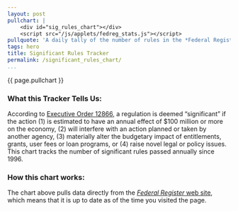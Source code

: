 ```yaml
---
layout: post
pullchart: |
    <div id="sig_rules_chart"></div>
    <script src="/js/applets/fedreg_stats.js"></script>
pullquote: 'A daily tally of the number of rules in the *Federal Register*'
tags: hero
title: Significant Rules Tracker
permalink: /significant_rules_chart/
...
```


{{ page.pullchart }}

### What this Tracker Tells Us:
According to [Executive Order 12866](https://www.whitehouse.gov/sites/default/files/omb/inforeg/eo12866/eo12866_10041993.pdf), a regulation is deemed “significant” if the action (1) is estimated to have an annual effect of $100 million or more on the economy, (2) will interfere with an action planned or taken by another agency, (3) materially alter the budgetary impact of entitlements, grants, user fees or loan programs, or (4) raise novel legal or policy issues. This chart tracks the number of significant rules passed annually since 1996.


### How this chart works:
The chart above pulls data directly from the [*Federal Register* web site](http://federalregister.org), which means that it is up to date as of the time you visited the page.
